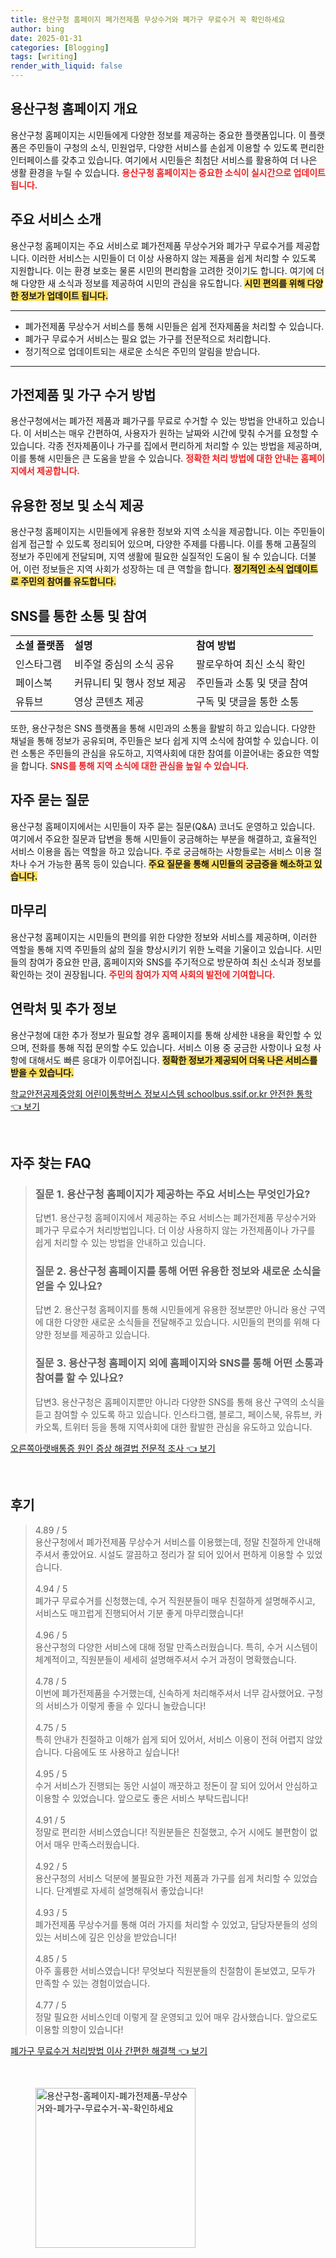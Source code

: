 ```yaml
---
title: 용산구청 홈페이지 폐가전제품 무상수거와 폐가구 무료수거 꼭 확인하세요
author: bing
date: 2025-01-31
categories: [Blogging]
tags: [writing]
render_with_liquid: false
---
```



<h2 id='용산구청 홈페이지 개요'>용산구청 홈페이지 개요</h2>

<p>용산구청 홈페이지는 시민들에게 다양한 정보를 제공하는 중요한 플랫폼입니다. 이 플랫폼은 주민들이 구청의 소식, 민원업무, 다양한 서비스를 손쉽게 이용할 수 있도록 편리한 인터페이스를 갖추고 있습니다. 여기에서 시민들은 최첨단 서비스를 활용하여 더 나은 생활 환경을 누릴 수 있습니다. <b><span style="color: #ee2323;">용산구청 홈페이지는 중요한 소식이 실시간으로 업데이트됩니다.</span></b></p>

<h2 id='주요 서비스 소개'>주요 서비스 소개</h2>

<p>용산구청 홈페이지는 주요 서비스로 폐가전제품 무상수거와 폐가구 무료수거를 제공합니다. 이러한 서비스는 시민들이 더 이상 사용하지 않는 제품을 쉽게 처리할 수 있도록 지원합니다. 이는 환경 보호는 물론 시민의 편리함을 고려한 것이기도 합니다. 여기에 더해 다양한 새 소식과 정보를 제공하여 시민의 관심을 유도합니다. <b><span style="background-color: #ffe066;">시민 편의를 위해 다양한 정보가 업데이트 됩니다.</span></b></p>

<hr />

<ul>
    <li>폐가전제품 무상수거 서비스를 통해 시민들은 쉽게 전자제품을 처리할 수 있습니다.</li>
    <li>폐가구 무료수거 서비스는 필요 없는 가구를 전문적으로 처리합니다.</li>
    <li>정기적으로 업데이트되는 새로운 소식은 주민의 알림을 받습니다.</li>
</ul>

<hr />

<h2 id='가전제품 및 가구 수거 방법'>가전제품 및 가구 수거 방법</h2>

<p>용산구청에서는 폐가전 제품과 폐가구를 무료로 수거할 수 있는 방법을 안내하고 있습니다. 이 서비스는 매우 간편하여, 사용자가 원하는 날짜와 시간에 맞춰 수거를 요청할 수 있습니다. 각종 전자제품이나 가구를 집에서 편리하게 처리할 수 있는 방법을 제공하며, 이를 통해 시민들은 큰 도움을 받을 수 있습니다. <b><span style="color: #ee2323;">정확한 처리 방법에 대한 안내는 홈페이지에서 제공합니다.</span></b></p>

<h2 id='유용한 정보 및 소식 제공'>유용한 정보 및 소식 제공</h2>

<p>용산구청 홈페이지는 시민들에게 유용한 정보와 지역 소식을 제공합니다. 이는 주민들이 쉽게 접근할 수 있도록 정리되어 있으며, 다양한 주제를 다룹니다. 이를 통해 고품질의 정보가 주민에게 전달되며, 지역 생활에 필요한 실질적인 도움이 될 수 있습니다. 더불어, 이런 정보들은 지역 사회가 성장하는 데 큰 역할을 합니다. <b><span style="background-color: #ffe066;">정기적인 소식 업데이트로 주민의 참여를 유도합니다.</span></b></p>

<h2 id='SNS를 통한 소통 및 참여'>SNS를 통한 소통 및 참여</h2>

<table>
    <tr>
        <td><b>소셜 플랫폼</b></td>
        <td><b>설명</b></td>
        <td><b>참여 방법</b></td>
    </tr>
    <tr>
        <td>인스타그램</td>
        <td>비주얼 중심의 소식 공유</td>
        <td>팔로우하여 최신 소식 확인</td>
    </tr>
    <tr>
        <td>페이스북</td>
        <td>커뮤니티 및 행사 정보 제공</td>
        <td>주민들과 소통 및 댓글 참여</td>
    </tr>
    <tr>
        <td>유튜브</td>
        <td>영상 콘텐츠 제공</td>
        <td>구독 및 댓글을 통한 소통</td>
    </tr>
</table>

<p>또한, 용산구청은 SNS 플랫폼을 통해 시민과의 소통을 활발히 하고 있습니다. 다양한 채널을 통해 정보가 공유되며, 주민들은 보다 쉽게 지역 소식에 참여할 수 있습니다. 이런 소통은 주민들의 관심을 유도하고, 지역사회에 대한 참여를 이끌어내는 중요한 역할을 합니다. <b><span style="color: #ee2323;">SNS를 통해 지역 소식에 대한 관심을 높일 수 있습니다.</span></b></p>

<h2 id='자주 묻는 질문'>자주 묻는 질문</h2>

<p>용산구청 홈페이지에서는 시민들이 자주 묻는 질문(Q&A) 코너도 운영하고 있습니다. 여기에서 주요한 질문과 답변을 통해 시민들이 궁금해하는 부분을 해결하고, 효율적인 서비스 이용을 돕는 역할을 하고 있습니다. 주로 궁금해하는 사항들로는 서비스 이용 절차나 수거 가능한 품목 등이 있습니다. <b><span style="background-color: #ffe066;">주요 질문을 통해 시민들의 궁금증을 해소하고 있습니다.</span></b></p>

<h2 id='마무리'>마무리</h2>

<p>용산구청 홈페이지는 시민들의 편의를 위한 다양한 정보와 서비스를 제공하며, 이러한 역할을 통해 지역 주민들의 삶의 질을 향상시키기 위한 노력을 기울이고 있습니다. 시민들의 참여가 중요한 만큼, 홈페이지와 SNS를 주기적으로 방문하여 최신 소식과 정보를 확인하는 것이 권장됩니다. <b><span style="color: #ee2323;">주민의 참여가 지역 사회의 발전에 기여합니다.</span></b></p>

<h2 id='연락처 및 추가 정보'>연락처 및 추가 정보</h2>

<p>용산구청에 대한 추가 정보가 필요할 경우 홈페이지를 통해 상세한 내용을 확인할 수 있으며, 전화를 통해 직접 문의할 수도 있습니다. 서비스 이용 중 궁금한 사항이나 요청 사항에 대해서도 빠른 응대가 이루어집니다. <b><span style="background-color: #ffe066;">정확한 정보가 제공되어 더욱 나은 서비스를 받을 수 있습니다.</span></b></p>


<p><a class="click-button" title="학교안전공제중앙회 어린이통학버스 정보시스템 schoolbus.ssif.or.kr 안전한 통학" href="https://24nara.github.io/posts/%ED%95%99%EA%B5%90%EC%95%88%EC%A0%84%EA%B3%B5%EC%A0%9C%EC%A4%91%EC%95%99%ED%9A%8C-%EC%96%B4%EB%A6%B0%EC%9D%B4%ED%86%B5%ED%95%99%EB%B2%84%EC%8A%A4-%EC%A0%95%EB%B3%B4%EC%8B%9C%EC%8A%A4%ED%85%9C-schoolbus.ssif.or.kr-%EC%95%88%EC%A0%84%ED%95%9C-%ED%86%B5%ED%95%99/" rel="dofollow">학교안전공제중앙회 어린이통학버스 정보시스템 schoolbus.ssif.or.kr 안전한 통학 👈 보기</a></p><br>
<h2 id='자주_찾는_FAQ'>자주 찾는 FAQ</h2>
<div itemscope="" itemtype="https://schema.org/FAQPage"> 
<blockquote> 
<div itemscope="" itemprop="mainEntity" itemtype="https://schema.org/Question"> 
<h3 itemprop="name">질문 1. 용산구청 홈페이지가 제공하는 주요 서비스는 무엇인가요?</h3> 
<div itemscope="" itemprop="acceptedAnswer" itemtype="https://schema.org/Answer"> 
<span itemprop="text"> 
<p>답변1. 용산구청 홈페이지에서 제공하는 주요 서비스는 폐가전제품 무상수거와 폐가구 무료수거 처리방법입니다. 더 이상 사용하지 않는 가전제품이나 가구를 쉽게 처리할 수 있는 방법을 안내하고 있습니다.</p> 
</span> 
</div> 
</div> 

<div itemscope="" itemprop="mainEntity" itemtype="https://schema.org/Question"> 
<h3 itemprop="name">질문 2. 용산구청 홈페이지를 통해 어떤 유용한 정보와 새로운 소식을 얻을 수 있나요?</h3> 
<div itemscope="" itemprop="acceptedAnswer" itemtype="https://schema.org/Answer"> 
<span itemprop="text"> 
<p>답변 2. 용산구청 홈페이지를 통해 시민들에게 유용한 정보뿐만 아니라 용산 구역에 대한 다양한 새로운 소식들을 전달해주고 있습니다. 시민들의 편의를 위해 다양한 정보를 제공하고 있습니다.</p> 
</span> 
</div> 
</div> 

<div itemscope="" itemprop="mainEntity" itemtype="https://schema.org/Question"> 
<h3 itemprop="name">질문 3. 용산구청 홈페이지 외에 홈페이지와 SNS를 통해 어떤 소통과 참여를 할 수 있나요?</h3> 
<div itemscope="" itemprop="acceptedAnswer" itemtype="https://schema.org/Answer"> 
<span itemprop="text"> 
<p>답변3. 용산구청은 홈페이지뿐만 아니라 다양한 SNS를 통해 용산 구역의 소식을 듣고 참여할 수 있도록 하고 있습니다. 인스타그램, 블로그, 페이스북, 유튜브, 카카오톡, 트위터 등을 통해 지역사회에 대한 활발한 관심을 유도하고 있습니다.</p> 
</span> 
</div> 
</div> 
</blockquote> 
</div>
<p><a class="click-button" title="오른쪽아랫배통증 원인 증상 해결법 전문적 조사" href="https://24nara.github.io/posts/%EC%98%A4%EB%A5%B8%EC%AA%BD%EC%95%84%EB%9E%AB%EB%B0%B0%ED%86%B5%EC%A6%9D-%EC%9B%90%EC%9D%B8-%EC%A6%9D%EC%83%81-%ED%95%B4%EA%B2%B0%EB%B2%95-%EC%A0%84%EB%AC%B8%EC%A0%81-%EC%A1%B0%EC%82%AC/" rel="dofollow">오른쪽아랫배통증 원인 증상 해결법 전문적 조사 👈 보기</a></p><br>
<h2 id='후기'>후기</h2>
<div itemscope itemtype="https://schema.org/Product">
  <blockquote>
  <div itemprop="review" itemscope itemtype="https://schema.org/Review">
      <div itemprop="reviewRating" itemscope itemtype="https://schema.org/Rating"> <span itemprop="ratingValue">4.89</span> / <span itemprop="bestRating">5</span> </div>
      <span itemprop="reviewBody">용산구청에서 폐가전제품 무상수거 서비스를 이용했는데, 정말 친절하게 안내해주셔서 좋았어요. 시설도 깔끔하고 정리가 잘 되어 있어서 편하게 이용할 수 있었습니다.</span>
  </div>
  <br>
  <div itemprop="review" itemscope itemtype="https://schema.org/Review">
      <div itemprop="reviewRating" itemscope itemtype="https://schema.org/Rating"> <span itemprop="ratingValue">4.94</span> / <span itemprop="bestRating">5</span> </div>
      <span itemprop="reviewBody">폐가구 무료수거를 신청했는데, 수거 직원분들이 매우 친절하게 설명해주시고, 서비스도 매끄럽게 진행되어서 기분 좋게 마무리했습니다!</span>
  </div>
  <br>
  <div itemprop="review" itemscope itemtype="https://schema.org/Review">
      <div itemprop="reviewRating" itemscope itemtype="https://schema.org/Rating"> <span itemprop="ratingValue">4.96</span> / <span itemprop="bestRating">5</span> </div>
      <span itemprop="reviewBody">용산구청의 다양한 서비스에 대해 정말 만족스러웠습니다. 특히, 수거 시스템이 체계적이고, 직원분들이 세세히 설명해주셔서 수거 과정이 명확했습니다.</span>
  </div>
  <br>
  <div itemprop="review" itemscope itemtype="https://schema.org/Review">
      <div itemprop="reviewRating" itemscope itemtype="https://schema.org/Rating"> <span itemprop="ratingValue">4.78</span> / <span itemprop="bestRating">5</span> </div>
      <span itemprop="reviewBody">이번에 폐가전제품을 수거했는데, 신속하게 처리해주셔서 너무 감사했어요. 구청의 서비스가 이렇게 좋을 수 있다니 놀랐습니다!</span>
  </div>
  <br>
  <div itemprop="review" itemscope itemtype="https://schema.org/Review">
      <div itemprop="reviewRating" itemscope itemtype="https://schema.org/Rating"> <span itemprop="ratingValue">4.75</span> / <span itemprop="bestRating">5</span> </div>
      <span itemprop="reviewBody">특히 안내가 친절하고 이해가 쉽게 되어 있어서, 서비스 이용이 전혀 어렵지 않았습니다. 다음에도 또 사용하고 싶습니다!</span>
  </div>
  <br>
  <div itemprop="review" itemscope itemtype="https://schema.org/Review">
      <div itemprop="reviewRating" itemscope itemtype="https://schema.org/Rating"> <span itemprop="ratingValue">4.95</span> / <span itemprop="bestRating">5</span> </div>
      <span itemprop="reviewBody">수거 서비스가 진행되는 동안 시설이 깨끗하고 정돈이 잘 되어 있어서 안심하고 이용할 수 있었습니다. 앞으로도 좋은 서비스 부탁드립니다!</span>
  </div>
  <br>
  <div itemprop="review" itemscope itemtype="https://schema.org/Review">
      <div itemprop="reviewRating" itemscope itemtype="https://schema.org/Rating"> <span itemprop="ratingValue">4.91</span> / <span itemprop="bestRating">5</span> </div>
      <span itemprop="reviewBody">정말로 편리한 서비스였습니다! 직원분들은 친절했고, 수거 시에도 불편함이 없어서 매우 만족스러웠습니다.</span>
  </div>
  <br>
  <div itemprop="review" itemscope itemtype="https://schema.org/Review">
      <div itemprop="reviewRating" itemscope itemtype="https://schema.org/Rating"> <span itemprop="ratingValue">4.92</span> / <span itemprop="bestRating">5</span> </div>
      <span itemprop="reviewBody">용산구청의 서비스 덕분에 불필요한 가전 제품과 가구를 쉽게 처리할 수 있었습니다. 단계별로 자세히 설명해줘서 좋았습니다!</span>
  </div>
  <br>
  <div itemprop="review" itemscope itemtype="https://schema.org/Review">
      <div itemprop="reviewRating" itemscope itemtype="https://schema.org/Rating"> <span itemprop="ratingValue">4.93</span> / <span itemprop="bestRating">5</span> </div>
      <span itemprop="reviewBody">폐가전제품 무상수거를 통해 여러 가지를 처리할 수 있었고, 담당자분들의 성의 있는 서비스에 깊은 인상을 받았습니다!</span>
  </div>
  <br>
  <div itemprop="review" itemscope itemtype="https://schema.org/Review">
      <div itemprop="reviewRating" itemscope itemtype="https://schema.org/Rating"> <span itemprop="ratingValue">4.85</span> / <span itemprop="bestRating">5</span> </div>
      <span itemprop="reviewBody">아주 훌륭한 서비스였습니다! 무엇보다 직원분들의 친절함이 돋보였고, 모두가 만족할 수 있는 경험이었습니다.</span>
  </div>
  <br>
  <div itemprop="review" itemscope itemtype="https://schema.org/Review">
      <div itemprop="reviewRating" itemscope itemtype="https://schema.org/Rating"> <span itemprop="ratingValue">4.77</span> / <span itemprop="bestRating">5</span> </div>
      <span itemprop="reviewBody">정말 필요한 서비스인데 이렇게 잘 운영되고 있어 매우 감사했습니다. 앞으로도 이용할 의향이 있습니다!</span>
  </div>
  </blockquote>
</div>
<p><a class="click-button" title="폐가구 무료수거 처리방법 이사 간편한 해결책" href="https://24nara.github.io/posts/%ED%8F%90%EA%B0%80%EA%B5%AC-%EB%AC%B4%EB%A3%8C%EC%88%98%EA%B1%B0-%EC%B2%98%EB%A6%AC%EB%B0%A9%EB%B2%95-%EC%9D%B4%EC%82%AC-%EA%B0%84%ED%8E%B8%ED%95%9C-%ED%95%B4%EA%B2%B0%EC%B1%85/" rel="dofollow">폐가구 무료수거 처리방법 이사 간편한 해결책 👈 보기</a></p><br>
<figure class="image"><img src="https://24nara.github.io/assets/img/thumbnail/용산구청-홈페이지-폐가전제품-무상수거와-폐가구-무료수거-꼭-확인하세요.webp" alt="용산구청-홈페이지-폐가전제품-무상수거와-폐가구-무료수거-꼭-확인하세요" width="256" height="256"></figure>